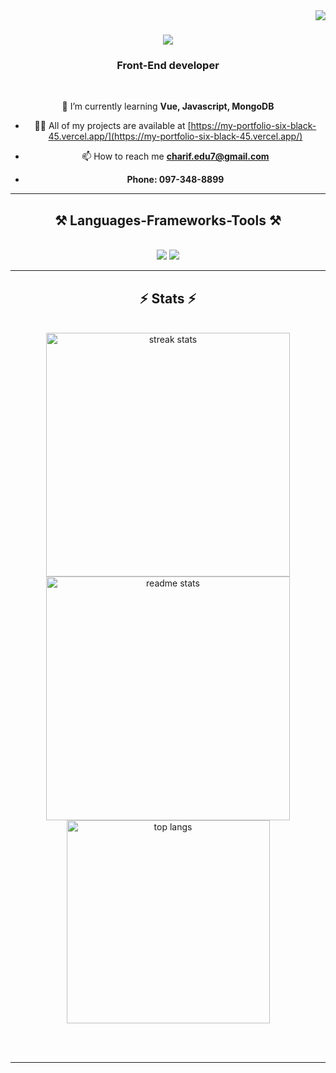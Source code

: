 
<img align="right" src="https://visitor-badge.laobi.icu/badge?page_id=charifx7.charifx7" />

<h1 align="center">
    <img src="https://readme-typing-svg.herokuapp.com/?font=Righteous&size=35&center=true&vCenter=true&width=500&height=70&duration=4000&lines=Hi+There!+👋;+I'm+Charif+!;" />
</h1>

<h3 align="center">Front-End developer</h3>

<br/>

<div align="center">
 
 🌱 I’m currently learning **Vue, Javascript, MongoDB**

- 👨‍💻 All of my projects are available at [https://my-portfolio-six-black-45.vercel.app/](https://my-portfolio-six-black-45.vercel.app/)

- 📫 How to reach me **charif.edu7@gmail.com**

- **Phone: 097-348-8899**

 </div>
 
 <hr/>
 
<h2 align="center">⚒️ Languages-Frameworks-Tools ⚒️</h2>
<br/>
<div align="center">
    <img src="https://skillicons.dev/icons?i=vue,bootstrap,html,css,vscode,github,figma,tailwind,git" />
    <img src="https://skillicons.dev/icons?i=nodejs,javascript,express,mongodb,mysql" /><br>
</div>




<!-- <div align="center">
  <h2>🐍 My Contributions 🐍</h2>
  <br>
  <img alt="snake eating my contributions" src="https://raw.githubusercontent.com/salesp07/salesp07/output/github-contribution-grid-snake.svg" />     !-->  

  
 
</div>

<hr/>

<h2 align="center">⚡ Stats ⚡</h2>
<br>
<div align=center>
  <img width=390 src="https://github-readme-streak-stats-salesp07.vercel.app/?user=charifx7&count_private=true&theme=react&border_radius=10" alt="streak stats"/>
  <img width=390 src="https://github-readme-stats-salesp07.vercel.app/api?username=charifx7&count_private=true&show_icons=true&theme=react&rank_icon=github&border_radius=10" alt="readme stats" />
  <br/>
  <img width=325 align="center" src="https://github-readme-stats-salesp07.vercel.app/api/top-langs/?username=charifx7&hide=HTML&langs_count=8&layout=compact&theme=react&border_radius=10&size_weight=0.5&count_weight=0.5&exclude_repo=github-readme-stats" alt="top langs" />
</div>

<br/><br/>

<hr/>

